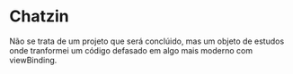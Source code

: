 # Chatzin

Não se trata de um projeto que será conclúido, mas um objeto de estudos onde tranformei um código defasado em algo mais moderno com viewBinding.
